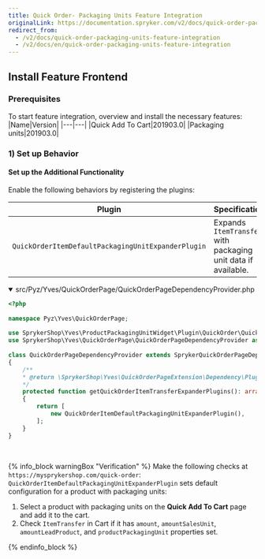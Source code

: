 ```yaml
---
title: Quick Order- Packaging Units Feature Integration
originalLink: https://documentation.spryker.com/v2/docs/quick-order-packaging-units-feature-integration
redirect_from:
  - /v2/docs/quick-order-packaging-units-feature-integration
  - /v2/docs/en/quick-order-packaging-units-feature-integration
---
```


## Install Feature Frontend
### Prerequisites
To start feature integration, overview and install the necessary features:
|Name|Version|
|---|---|
|Quick Add To Cart|201903.0|
|Packaging units|201903.0|

### 1) Set up Behavior
#### Set up the Additional Functionality

Enable the following behaviors by registering the plugins:

|Plugin|Specification|Prerequisites|Namespace|
|---|---|---|---|
|`QuickOrderItemDefaultPackagingUnitExpanderPlugin`|Expands `ItemTransfer` with packaging unit data if available.|None|`SprykerShop\Yves\ProductPackagingUnitWidget\Plugin\QuickOrder`|

<details open>
<summary>src/Pyz/Yves/QuickOrderPage/QuickOrderPageDependencyProvider.php</summary>

```php
<?php
 
namespace Pyz\Yves\QuickOrderPage;
 
use SprykerShop\Yves\ProductPackagingUnitWidget\Plugin\QuickOrder\QuickOrderItemDefaultPackagingUnitExpanderPlugin;
use SprykerShop\Yves\QuickOrderPage\QuickOrderPageDependencyProvider as SprykerQuickOrderPageDependencyProvider;
 
class QuickOrderPageDependencyProvider extends SprykerQuickOrderPageDependencyProvider
{
	/**
	* @return \SprykerShop\Yves\QuickOrderPageExtension\Dependency\Plugin\QuickOrderItemExpanderPluginInterface[]
	*/
	protected function getQuickOrderItemTransferExpanderPlugins(): array
	{
		return [
			new QuickOrderItemDefaultPackagingUnitExpanderPlugin(),
		];
	}
}
```
<br>
</details>

{% info_block warningBox "Verification" %}
Make the following checks at `https://mysprykershop.com/quick-order`: `QuickOrderItemDefaultPackagingUnitExpanderPlugin` sets default configuration for a product with packaging units:<ol><li>Select a product with packaging units on the **Quick Add To Cart** page and add it to the cart. </li><li>Check `ItemTransfer` in Cart if it has `amount`, `amountSalesUnit`, `amountLeadProduct`, and `productPackagingUnit` properties set.</li></ol>
{% endinfo_block %}
